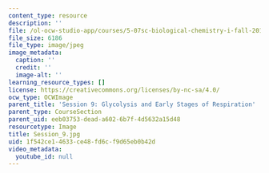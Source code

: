 ```yaml
---
content_type: resource
description: ''
file: /ol-ocw-studio-app/courses/5-07sc-biological-chemistry-i-fall-2013/1f542ce14633ce48fd6cf9d65eb0b42d_Session_9.jpg
file_size: 6186
file_type: image/jpeg
image_metadata:
  caption: ''
  credit: ''
  image-alt: ''
learning_resource_types: []
license: https://creativecommons.org/licenses/by-nc-sa/4.0/
ocw_type: OCWImage
parent_title: 'Session 9: Glycolysis and Early Stages of Respiration'
parent_type: CourseSection
parent_uid: eeb03753-dead-a602-6b7f-4d5632a15d48
resourcetype: Image
title: Session_9.jpg
uid: 1f542ce1-4633-ce48-fd6c-f9d65eb0b42d
video_metadata:
  youtube_id: null
---
```

